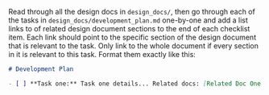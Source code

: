 Read through all the design docs in `design_docs/`, then go through each of the tasks in `design_docs/development_plan.md` one-by-one and add a list links to of related design document sections to the end of each checklist item. Each link should point to the specific section of the design document that is relevant to the task. Only link to the whole document if every section in it is relevant to this task. Format them exactly like this:

```markdown
# Development Plan

- [ ] **Task one:** Task one details... Related docs: [Related Doc One - Relevant Section](design_docs/related_doc_one.md#relevant-section), [Related Doc Two - Relevant Section A](design_docs/related_doc_two.md#relevant-section-a), [Related Doc Two - Relevant Section B](design_docs/related_doc_two.md#relevant-section-b)
```
